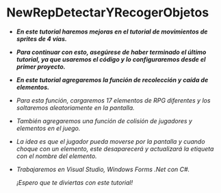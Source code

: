 # NewRepDetectarYRecogerObjetos

- **_En este tutorial haremos mejoras en el tutorial de movimientos de sprites de 4 vías._**
- **_Para continuar con esto, asegúrese de haber terminado el último tutorial, ya que usaremos el código y lo configuraremos desde el primer proyecto._**
- **_En este tutorial agregaremos la función de recolección y caída de elementos._**
- _Para esta función, cargaremos 17 elementos de RPG diferentes y los soltaremos aleatoriamente en la pantalla._
- _También agregaremos una función de colisión de jugadores y elementos en el juego._
- _La idea es que el jugador pueda moverse por la pantalla y cuando choque con un elemento, este desaparecerá y actualizará la etiqueta con el nombre del elemento._
- _Trabajaremos en Visual Studio, Windows Forms .Net con C#._

  _¡Espero que te diviertas con este tutorial!_
